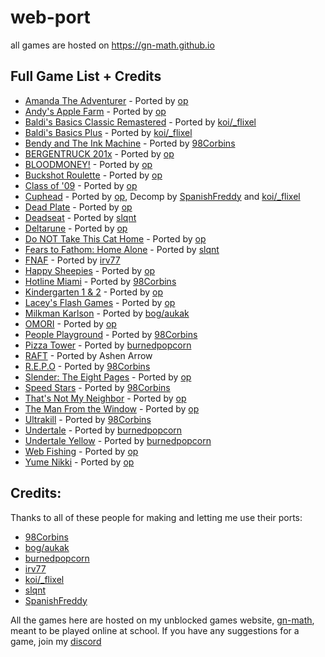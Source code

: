 # web-port

all games are hosted on https://gn-math.github.io

## Full Game List + Credits
- [Amanda The Adventurer](https://github.com/genizy/web-port/tree/main/amanda-the-adventurer) - Ported by [op](https://github.com/genizy)
- [Andy's Apple Farm](https://github.com/genizy/web-port/tree/main/andys-apple-farm) - Ported by [op](https://github.com/genizy)
- [Baldi's Basics Classic Remastered](https://github.com/genizy/web-port/tree/main/baldi-remaster) - Ported by [koi/_flixel](https://oldgrounds.xyz/)
- [Baldi's Basics Plus](https://github.com/genizy/web-port/tree/main/baldi-plus) - Ported by [koi/_flixel](https://oldgrounds.xyz/)
- [Bendy and The Ink Machine](https://github.com/genizy/web-port/tree/main/bendy) - Ported by [98Corbins](https://98cornbin.netlify.app)
- [BERGENTRUCK 201x](https://github.com/genizy/web-port/tree/main/bergentruck) - Ported by [op](https://github.com/genizy)
- [BLOODMONEY!](https://github.com/genizy/web-port/tree/main/bloodmoney) - Ported by [op](https://github.com/genizy)
- [Buckshot Roulette](https://github.com/genizy/web-port/tree/main/buckshot-roulette) - Ported by [op](https://github.com/genizy)
- [Class of '09](https://github.com/genizy/web-port/tree/main/class-of-09) - Ported by [op](https://github.com/genizy)
- [Cuphead](https://github.com/web-ports/cuphead/) - Ported by [op](https://github.com/genizy), Decomp by [SpanishFreddy](https://github.com/spanishfreddy) and [koi/_flixel](https://oldgrounds.xyz/)
- [Dead Plate](https://github.com/genizy/web-port/tree/main/dead-plate) - Ported by [op](https://github.com/genizy)
- [Deadseat](https://github.com/genizy/web-port/tree/main/deadseat) - Ported by [slqnt](https://github.com/slqntdevss)
- [Deltarune](https://github.com/genizy/web-port/tree/main/deltarune) - Ported by [op](https://github.com/genizy)
- [Do NOT Take This Cat Home](https://github.com/genizy/web-port/tree/main/donottakethiscathome) - Ported by [op](https://github.com/genizy)
- [Fears to Fathom: Home Alone](https://github.com/genizy/web-port/tree/main/fears-to-fathom) - Ported by [slqnt](https://github.com/slqntdevss)
- [FNAF](https://github.com/genizy/web-port/tree/main/fnaf) - Ported by [irv77](https://github.com/irv77)
- [Happy Sheepies](https://github.com/genizy/web-port/tree/main/happy-sheepies) - Ported by [op](https://github.com/genizy)
- [Hotline Miami](https://github.com/genizy/web-port/tree/main/hotline-miami) - Ported by [98Corbins](https://98cornbin.netlify.app)
- [Kindergarten 1 & 2](https://github.com/genizy/web-port/tree/main/kindergarten) - Ported by [op](https://github.com/genizy)
- [Lacey's Flash Games](https://github.com/genizy/web-port/tree/main/laceys-flash-games) - Ported by [op](https://github.com/genizy)
- [Milkman Karlson](https://github.com/genizy/web-port/tree/main/milkman-karlson) - Ported by [bog/aukak](https://github.com/aukak)
- [OMORI](https://github.com/genizy/web-port/tree/main/omori-web-port) - Ported by [op](https://github.com/genizy)
- [People Playground](https://github.com/genizy/web-port/tree/main/people-playground) - Ported by [98Corbins](https://98cornbin.netlify.app)
- [Pizza Tower](https://github.com/genizy/web-port/tree/main/pizza-tower) - Ported by [burnedpopcorn](https://github.com/burnedpopcorn)
- [RAFT](https://github.com/genizy/web-port/tree/main/raft) - Ported by Ashen Arrow
- [R.E.P.O](https://github.com/genizy/web-port/tree/main/repo) - Ported by [98Corbins](https://98cornbin.netlify.app)
- [Slender: The Eight Pages](https://github.com/genizy/web-port/tree/main/slender) - Ported by [op](https://github.com/genizy)
- [Speed Stars](https://github.com/genizy/web-port/tree/main/speed-stars) - Ported by [98Corbins](https://98cornbin.netlify.app)
- [That's Not My Neighbor](https://github.com/genizy/web-port/tree/main/thats-not-my-neighbor) - Ported by [op](https://github.com/genizy)
- [The Man From the Window](https://github.com/genizy/web-port/tree/main/the-man-in-the-window) - Ported by [op](https://github.com/genizy)
- [Ultrakill](https://github.com/genizy/web-port/tree/main/ultrakill) - Ported by [98Corbins](https://98cornbin.netlify.app)
- [Undertale](https://github.com/genizy/web-port/tree/main/undertale) - Ported by [burnedpopcorn](https://github.com/burnedpopcorn)
- [Undertale Yellow](https://github.com/genizy/web-port/tree/main/undertale-yellow) - Ported by [burnedpopcorn](https://github.com/burnedpopcorn)
- [Web Fishing](https://github.com/genizy/web-port/tree/main/web-fishing) - Ported by [op](https://github.com/genizy)
- [Yume Nikki](https://github.com/genizy/web-port/tree/main/yume-nikki) - Ported by [op](https://github.com/genizy)

<!--
all by slqnt
- Bowerwhelm
- Dressing Room
- To The Core
- GO TO BED
- Egg Fried Rice
- Pretend it's not there
- Stick With It
-->

## Credits:
Thanks to all of these people for making and letting me use their ports:
- [98Corbins](https://98cornbin.netlify.app)
- [bog/aukak](https://github.com/aukak)
- [burnedpopcorn](https://github.com/burnedpopcorn)
- [irv77](https://github.com/irv77)
- [koi/_flixel](https://oldgrounds.xyz/)
- [slqnt](https://github.com/slqntdevss)
- [SpanishFreddy](https://github.com/spanishfreddy)

All the games here are hosted on my unblocked games website, [gn-math](https://gn-math.github.io), meant to be played online at school. If you have any suggestions for a game, join my [discord](https://discord.gg/D4c9VFYWyU)
